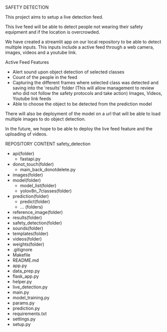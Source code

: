 SAFETY DETECTION

This project aims to setup a live detection feed.

This live feed will be able to detect people not wearing their safety equipment and if the location is overcrowded.

We have created a streamlit app on our local repository to be able to detect multiple inputs.
This inputs include a active feed through a web camera, images, videos and a youtube link.

Active Feed Features
- Alert sound upon object detection of selected classes
- Count of the people in the feed
- Capturing the different frames where selected class was detected and saving into the 'results' folder (This will allow management to review who did not follow the safety protocols and take action)
Images, Videos, Youtube link feeds
- Able to choose the object to be detected from the prediction model

There will also be deployment of the model on a url that will be able to load multiple images to do object detection.

In the future, we hope to be able to deploy the live feed feature and the uploading of videos.

REPOSITORY CONTENT
safety_detection
- api(folder)
  - fastapi.py
- donot_touch(folder)
  - main_back_donotdelete.py
- images(folder)
- model(folder)
  - model_list(folder)
  - yolov8n_7classes(folder)
- prediction(folder)
  - predict(folder)
  - ... (folders)
- reference_image(folder)
- results(folder)
- safety_detection(folder)
- sounds(folder)
- templates(folder)
- videos(folder)
- weights(folder)
- .gitignore
- Makefile
- README.md
- app.py
- data_prep.py
- flask_app.py
- helper.py
- live_detection.py
- main.py
- model_training.py
- params.py
- prediction.py
- requirements.txt
- settings.py
- setup.py

